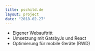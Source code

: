 ```yaml
---
title: pschild.de
layout: project
date: "2018-02-27"
---
```

* Eigener Webauftritt
* Umsetzung mit GatsbyJs und React
* Optimierung für mobile Geräte (RWD)
